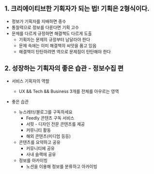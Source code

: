 ## 1. 크리에이티브한 기획자가 되는 법! 기획은 2형식이다.
* 정보가 기획자를 지배하면 중수
* 통찰력으로 정보를 다룬다면 기획 고수
* 문제를 다르게 규정하면 해결책도 다르게 도출
  * 기획자는 문제의 규정부터 남달라야 한다
  * 문제 속에는 이미 해결책의 씨앗을 품고 있음
  * 해결책이 탄탄하려면 역으로 문제점이 탄탄해야 한다

## 2. 성장하는 기획자의 좋은 습관 - 정보수집 편
* 서비스 기획자의 역할
  * UX && Tech && Business 3개를 전체를 아우르는 영역

* 좋은 습관
  * 뉴스레터/블로그를 구독하세요
    * Feedly 콘텐츠 구독 서비스
    * 서핏 - 디자인 전문 콘텐츠를 제공
    * 커뮤니티 활동
    * 해외 콘텐츠(미디엄 등등)
  * 콘텐츠를 요약하고 공유
    * 커뮤니티에 공유
    * 사내 슬랙에 공유
  * 정보를 아카이빙
    * 노션을 이용해 정보를 분류하고 아카이빙

